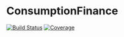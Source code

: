 # ConsumptionFinance

[![Build Status](https://github.com/errikos-melissinos/ConsumptionFinance.jl/actions/workflows/CI.yml/badge.svg?branch=main)](https://github.com/errikos-melissinos/ConsumptionFinance.jl/actions/workflows/CI.yml?query=branch%3Amain)
[![Coverage](https://codecov.io/gh/errikos-melissinos/ConsumptionFinance.jl/branch/main/graph/badge.svg)](https://codecov.io/gh/errikos-melissinos/ConsumptionFinance.jl)